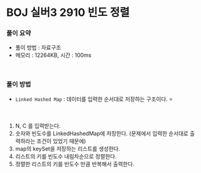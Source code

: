 # BOJ 실버3 2910 빈도 정렬

### 풀이 요약

- 풀이 방법 : 자료구조
- 메모리 : 12264KB, 시간 : 100ms

<br>

### 풀이 방법

- `Linked Hashed Map` : 데이터를 입력한 순서대로 저장하는 구조이다. ⭐

<br>

1. N, C 를 입력받는다.
2. 숫자와 빈도수를 LinkedHashedMap에 저장한다. (문제에서 입력한 순서대로 출력하라는 조건이 있었기 때문에)
3. map의 keySet을 저장하는 리스트를 생성한다.
4. 리스트의 키를 빈도수 내림차순으로 정렬한다.
5. 정렬한 리스트의 키를 빈도수 만큼 반복해서 출력한다.

